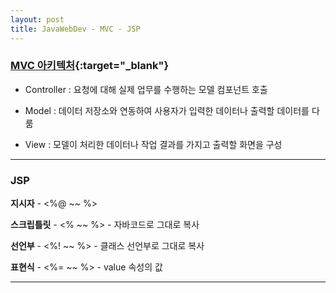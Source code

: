 ```yaml
---
layout: post
title: JavaWebDev - MVC - JSP
---
```


### [MVC 아키텍처](https://ko.wikipedia.org/wiki/%EB%AA%A8%EB%8D%B8-%EB%B7%B0-%EC%BB%A8%ED%8A%B8%EB%A1%A4%EB%9F%AC){:target="_blank"}

  - Controller : 요청에 대해 실제 업무를 수행하는 모델 컴포넌트 호출

  - Model : 데이터 저장소와 연동하여 사용자가 입력한 데이터나 출력할 데이터를 다룸

  - View : 모델이 처리한 데이터나 작업 결과를 가지고 출력할 화면을 구성

---

### JSP

  **지시자** - <%@ ~~ %>
  
  **스크립틀릿** - <% ~~ %> - 자바코드로 그대로 복사

  **선언부** - <%! ~~ %> - 클래스 선언부로 그대로 복사  

  **표현식** - <%= ~~ %> - value 속성의 값
    
---

